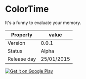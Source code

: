 ColorTime
=========

It's a funny to evaluate your memory.

Property | value
-------- | -----
Version | 0.0.1
Status | Alpha
Release day | 25/01/2015

[![Get it on Google Play](http://www.android.com/images/brand/get_it_on_play_logo_small.png)](https://play.google.com/store/apps/details?id=com.nullpoint.colortime)
